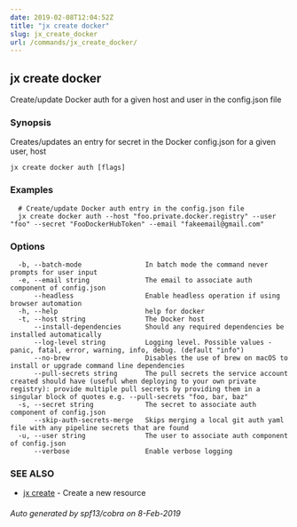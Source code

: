 ```yaml
---
date: 2019-02-08T12:04:52Z
title: "jx create docker"
slug: jx_create_docker
url: /commands/jx_create_docker/
---
```

## jx create docker

Create/update Docker auth for a given host and user in the config.json file

### Synopsis

Creates/updates an entry for secret in the Docker config.json for a given user, host

```
jx create docker auth [flags]
```

### Examples

```
  # Create/update Docker auth entry in the config.json file
  jx create docker auth --host "foo.private.docker.registry" --user "foo" --secret "FooDockerHubToken" --email "fakeemail@gmail.com"
```

### Options

```
  -b, --batch-mode                In batch mode the command never prompts for user input
  -e, --email string              The email to associate auth component of config.json
      --headless                  Enable headless operation if using browser automation
  -h, --help                      help for docker
  -t, --host string               The Docker host
      --install-dependencies      Should any required dependencies be installed automatically
      --log-level string          Logging level. Possible values - panic, fatal, error, warning, info, debug. (default "info")
      --no-brew                   Disables the use of brew on macOS to install or upgrade command line dependencies
      --pull-secrets string       The pull secrets the service account created should have (useful when deploying to your own private registry): provide multiple pull secrets by providing them in a singular block of quotes e.g. --pull-secrets "foo, bar, baz"
  -s, --secret string             The secret to associate auth component of config.json
      --skip-auth-secrets-merge   Skips merging a local git auth yaml file with any pipeline secrets that are found
  -u, --user string               The user to associate auth component of config.json
      --verbose                   Enable verbose logging
```

### SEE ALSO

* [jx create](/commands/jx_create/)	 - Create a new resource

###### Auto generated by spf13/cobra on 8-Feb-2019
